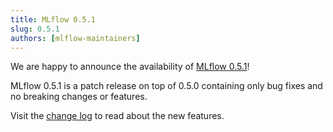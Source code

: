```yaml
---
title: MLflow 0.5.1
slug: 0.5.1
authors: [mlflow-maintainers]
---
```


We are happy to announce the availability of [MLflow 0.5.1](https://github.com/mlflow/mlflow/releases/tag/v0.5.1)!

MLflow 0.5.1 is a patch release on top of 0.5.0 containing only bug fixes and no breaking changes or features.

Visit the [change log](https://github.com/mlflow/mlflow/blob/master/CHANGELOG.rst#051-2018-08-23) to read about the new features.
